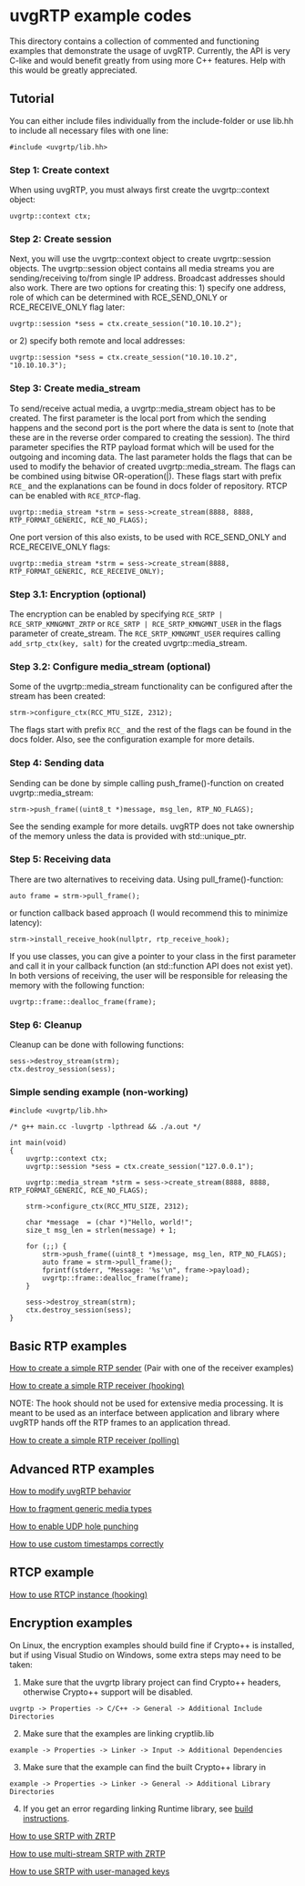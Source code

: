 # uvgRTP example codes

This directory contains a collection of commented and functioning examples that demonstrate the usage of uvgRTP. Currently, the API is very C-like and would benefit greatly from using more C++ features. Help with this would be greatly appreciated.

## Tutorial

You can either include files individually from the include-folder or use lib.hh to include all necessary files with one line:

```
#include <uvgrtp/lib.hh>
```

### Step 1: Create context

When using uvgRTP, you must always first create the uvgrtp::context object:

```
uvgrtp::context ctx;
```
### Step 2: Create session

Next, you will use the uvgrtp::context object to create uvgrtp::session objects. The uvgrtp::session object contains all media streams you are sending/receiving to/from single IP address. Broadcast addresses should also work. There are two options for creating this: 1) specify one address, role of which can be determined with RCE_SEND_ONLY or RCE_RECEIVE_ONLY flag later:

```
uvgrtp::session *sess = ctx.create_session("10.10.10.2");
```
or 2) specify both remote and local addresses:

```
uvgrtp::session *sess = ctx.create_session("10.10.10.2", "10.10.10.3");
```

### Step 3: Create media_stream

To send/receive actual media, a uvgrtp::media_stream object has to be created. The first parameter is the local port from which the sending happens and the second port is the port where the data is sent to (note that these are in the reverse order compared to creating the session). The third parameter specifies the RTP payload format which will be used for the outgoing and incoming data. The last parameter holds the flags that can be used to modify the behavior of created uvgrtp::media_stream. The flags can be combined using bitwise OR-operation(|). These flags start with prefix `RCE_` and the explanations can be found in docs folder of repository. RTCP can be enabled with `RCE_RTCP`-flag.

```
uvgrtp::media_stream *strm = sess->create_stream(8888, 8888, RTP_FORMAT_GENERIC, RCE_NO_FLAGS);
```

One port version of this also exists, to be used with RCE_SEND_ONLY and RCE_RECEIVE_ONLY flags:
```
uvgrtp::media_stream *strm = sess->create_stream(8888, RTP_FORMAT_GENERIC, RCE_RECEIVE_ONLY);
```

### Step 3.1: Encryption (optional)

The encryption can be enabled by specifying `RCE_SRTP | RCE_SRTP_KMNGMNT_ZRTP` or `RCE_SRTP | RCE_SRTP_KMNGMNT_USER` in the flags parameter of create_stream. The `RCE_SRTP_KMNGMNT_USER` requires calling `add_srtp_ctx(key, salt)` for the created uvgrtp::media_stream. 

### Step 3.2: Configure media_stream (optional)

Some of the uvgrtp::media_stream functionality can be configured after the stream has been created:
```
strm->configure_ctx(RCC_MTU_SIZE, 2312);
```

The flags start with prefix `RCC_` and the rest of the flags can be found in the docs folder. Also, see the configuration example for more details.

### Step 4: Sending data

Sending can be done by simple calling push_frame()-function on created uvgrtp::media_stream:

```
strm->push_frame((uint8_t *)message, msg_len, RTP_NO_FLAGS);
```
See the sending example for more details. uvgRTP does not take ownership of the memory unless the data is provided with std::unique_ptr.

### Step 5: Receiving data

There are two alternatives to receiving data. Using pull_frame()-function:
```
auto frame = strm->pull_frame();
```

or function callback based approach (I would recommend this to minimize latency):

```
strm->install_receive_hook(nullptr, rtp_receive_hook);
```

If you use classes, you can give a pointer to your class in the first parameter and call it in your callback function (an std::function API does not exist yet). In both versions of receiving, the user will be responsible for releasing the memory with the following function:
```
uvgrtp::frame::dealloc_frame(frame);
```

### Step 6: Cleanup

Cleanup can be done with following functions:
```
sess->destroy_stream(strm);
ctx.destroy_session(sess);
```

### Simple sending example (non-working)

```
#include <uvgrtp/lib.hh>

/* g++ main.cc -luvgrtp -lpthread && ./a.out */

int main(void)
{
    uvgrtp::context ctx;
    uvgrtp::session *sess = ctx.create_session("127.0.0.1");

    uvgrtp::media_stream *strm = sess->create_stream(8888, 8888, RTP_FORMAT_GENERIC, RCE_NO_FLAGS);

    strm->configure_ctx(RCC_MTU_SIZE, 2312);

    char *message  = (char *)"Hello, world!";
    size_t msg_len = strlen(message) + 1;

    for (;;) {
        strm->push_frame((uint8_t *)message, msg_len, RTP_NO_FLAGS);
        auto frame = strm->pull_frame();
        fprintf(stderr, "Message: '%s'\n", frame->payload);
        uvgrtp::frame::dealloc_frame(frame);
    }

    sess->destroy_stream(strm);
    ctx.destroy_session(sess);
}
```

## Basic RTP examples

[How to create a simple RTP sender](sending.cc) (Pair with one of the receiver examples)

[How to create a simple RTP receiver (hooking)](receiving_hook.cc)

NOTE: The hook should not be used for extensive media processing. It is meant to be used as an interface between application and library where uvgRTP hands off the RTP frames to an application thread.

[How to create a simple RTP receiver (polling)](receiving_poll.cc)

## Advanced RTP examples

[How to modify uvgRTP behavior](configuration.cc)

[How to fragment generic media types](sending_generic.cc)

[How to enable UDP hole punching](binding.cc)

[How to use custom timestamps correctly](custom_timestamps.cc)

## RTCP example

[How to use RTCP instance (hooking)](rtcp_hook.cc)

## Encryption examples

On Linux, the encryption examples should build fine if Crypto++ is installed, but if using Visual Studio on Windows, some extra steps may need to be taken: 

1) Make sure that the uvgrtp library project can find Crypto++ headers, otherwise Crypto++ support will be disabled.

`uvgrtp -> Properties -> C/C++ -> General -> Additional Include Directories`

2) Make sure that the examples are linking cryptlib.lib

`example -> Properties -> Linker -> Input -> Additional Dependencies`

3) Make sure that the example can find the built Crypto++ library in 

`example -> Properties -> Linker -> General -> Additional Library Directories`

4) If you get an error regarding linking Runtime library, see [build instructions](../BUILDING.md#linking-to-an-application).

[How to use SRTP with ZRTP](srtp_zrtp.cc)

[How to use multi-stream SRTP with ZRTP](zrtp_multistream.cc)

[How to use SRTP with user-managed keys](srtp_user.cc)
